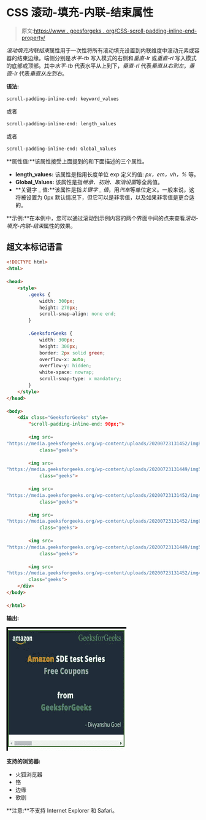 # CSS 滚动-填充-内联-结束属性

> 原文:[https://www . geesforgeks . org/CSS-scroll-padding-inline-end-property/](https://www.geeksforgeeks.org/css-scroll-padding-inline-end-property/)

*滚动填充内联结束*属性用于一次性将所有滚动填充设置到内联维度中滚动元素或容器的结束边缘。端侧分别是*水平-tb* 写入模式的右侧和*垂直-lr* 或*垂直-rl* 写入模式的底部或顶部。其中*水平-tb* 代表水平从上到下，*垂直-rl* 代表*垂直从右到左*，*垂直-lr* 代表*垂直从左到右*。

**语法:**

```html
scroll-padding-inline-end: keyword_values
```

或者

```html
scroll-padding-inline-end: length_values
```

或者

```html
scroll-padding-inline-end: Global_Values
```

**属性值:**该属性接受上面提到的和下面描述的三个属性。

*   **length_values:** 该属性是指用长度单位 exp 定义的值: *px，em，vh，%* 等。
*   **Global_Values:** 该属性是指*继承、初始、取消设置*等全局值。
*   **关键字 _ 值:**该属性是指*关键字 _ 值*，用*汽车*等单位定义。一般来说，这将被设置为 0px 默认情况下，但它可以是非零值，以及如果非零值是更合适的。

**示例:**在本例中，您可以通过滚动到示例内容的两个界面中间的点来查看*滚动-填充-内联-结束*属性的效果。

## 超文本标记语言

```html
<!DOCTYPE html>
<html>

<head>
    <style>
        .geeks {
            width: 300px;
            height: 270px;
            scroll-snap-align: none end;
        }

        .GeeksforGeeks {
            width: 300px;
            height: 300px;
            border: 2px solid green;
            overflow-x: auto;
            overflow-y: hidden;
            white-space: nowrap;
            scroll-snap-type: x mandatory;
        }
    </style>
</head>

<body>
    <div class="GeeksforGeeks" style=
        "scroll-padding-inline-end: 90px;">

        <img src=
"https://media.geeksforgeeks.org/wp-content/uploads/20200723131452/img8.jpeg"
            class="geeks">

        <img src=
"https://media.geeksforgeeks.org/wp-content/uploads/20200723131449/img5.jpeg"
            class="geeks">

        <img src=
"https://media.geeksforgeeks.org/wp-content/uploads/20200723131452/img4-300x167.png"
            class="geeks">

        <img src=
"https://media.geeksforgeeks.org/wp-content/uploads/20200723131452/img8.jpeg"
            class="geeks">

        <img src=
"https://media.geeksforgeeks.org/wp-content/uploads/20200723131449/img5.jpeg"
            class="geeks">

        <img src=
"https://media.geeksforgeeks.org/wp-content/uploads/20200723131452/img4-300x167.png"
        class="geeks">
    </div>
</body>

</html>
```

**输出:**

![](img/5bafb954f78a77bf076a541dcde24017.png)

**支持的浏览器:**

*   火狐浏览器
*   铬
*   边缘
*   歌剧

**注意:**不支持 Internet Explorer 和 Safari。